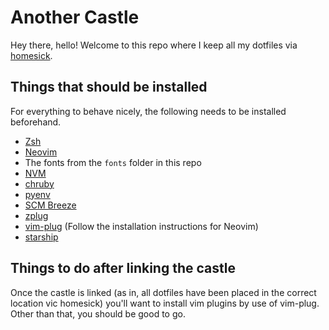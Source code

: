 # Another Castle
Hey there, hello! Welcome to this repo where I keep all my dotfiles via [homesick](https://github.com/technicalpickles/homesick).

## Things that should be installed
For everything to behave nicely, the following needs to be installed
beforehand.

* [Zsh](https://www.zsh.org/)
* [Neovim](https://neovim.io/)
* The fonts from the `fonts` folder in this repo
* [NVM](https://github.com/nvm-sh/nvm)
* [chruby](https://github.com/postmodern/chruby)
* [pyenv](https://github.com/pyenv/pyenv)
* [SCM Breeze](https://github.com/scmbreeze/scm_breeze)
* [zplug](https://github.com/zplug/zplug)
* [vim-plug](https://github.com/junegunn/vim-plug) (Follow the installation instructions for Neovim)
* [starship](https://starship.rs/)

## Things to do after linking the castle
Once the castle is linked (as in, all dotfiles have been placed in the correct
location vic homesick) you'll want to install vim plugins by use of vim-plug.
Other than that, you should be good to go.
